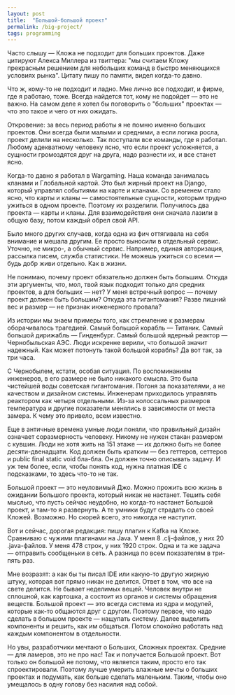 ```yaml
---
layout: post
title:  "Большой-большой проект"
permalink: /big-project/
tags: programming
---
```


Часто слышу — Кложа не подходит для больших проектов. Даже цитируют Алекса
Миллера из твиттера: "мы считаем Кложу прекрасным решением для небольших команд
в быстро меняющихся условиях рынка". Цитату пишу по памяти, видел когда-то
давно.

Что ж, кому-то не подходит и ладно. Мне лично все подходит, и фирме, где я
работаю, тоже. Всегда найдется тот, кому не подойдет — это не важно. На самом
деле я хотел бы поговорить о "больших" проектах — что это такое и чего от них
ожидать.

<!-- more -->

Откровение: за весь период работы я не помню именно больших проектов. Они всегда
были малыми и средними, а если логика росла, проект делили на несколько. Так
поступали все команды, где я работал. Любому адекватному человеку ясно, что если
проект усложняется, а сущности громоздятся друг на друга, надо разнести их, и
все станет ясно.

Когда-то давно я работал в Wargaming. Наша команда занималась кланами и
Глобальной картой. Это был жирный проект на Django, который управлял событиями
на карте и кланами. Со временем стало ясно, что карты и кланы — самостоятельные
сущности, которым трудно ужиться в одном проекте. Поэтому их
разделили. Получилось два проекта — карты и кланы. Для взаимодействия они
сначала лазили в общую базу, потом каждый обрел свой API.

Было много других случаев, когда одна из фич оттягивала на себя внимание и
мешала другим. Ее просто выносили в отдельный сервис. Уточню, не микро-, а
обычный сервис. Например, единая авторизация, рассылка писем, служба
статистики. Не можешь ужиться со всеми — будь добр живи отдельно. Как в жизни.

Не понимаю, почему проект обязательно должен быть большим. Откуда эти аргументы,
что, мол, твой язык подходит только для средних проектов, а для больших — нет? У
меня встречный вопрос — почему проект должен быть большим? Откуда эта
гигантомания? Разве лишний вес и размер — не признак инженерного провала?

Из истории мы знаем примеры того, как стремление к размерам оборачивалось
трагедией. Самый большой корабль — Титаник. Самый большой дирижабль —
Гинденбург. Самый большой ядерный реактор — Чернобыльская АЭС. Люди искренне
верили, что большой значит надежный. Как может потонуть такой большой корабль?
Да вот так, за три часа.

С Чернобылем, кстати, особая ситуация. По воспоминаниям инженеров, в его размере
не было никакого смысла. Это была чистейшей воды советская гигантомания. Погоня
за показателями, а не качеством и дизайном системы. Инженерам приходилось
управлять реактором как четыря отдельными. Из-за колоссальных размеров
температура и другие показатели менялись в зависимости от места замера. К чему
это привело, всем известно.

Еще в античные времена умные люди поняли, что правильный дизайн означает
соразмерность человеку. Никому не нужен стакан размером с кувшин. Люди не хотя
жить на 151 этаже — их должно быть не более десяти-двенадцати. Код должен быть
кратким — без геттеров, сеттеров и public final static void бла-бла. Он должен
точно описывать задачу. И уж тем более, если, чтобы понять код, нужна платная
IDE с подсказками, то здесь что-то не так.

Большой проект — это неуловимый Джо. Можно прожить всю жизнь в ожидании Большого
проекта, который никак не настанет. Тешить себя мыслью, что пусть сейчас
неудобно, но когда-то настанет Большой проект, и там-то я развернуть. А те
умники будут страдать со своей Кложей. Возможно. Но скорей всего, это никогда не
наступит.

Вот и сейчас, дорогая редакция: пишу плагин к Kafka на Кложе. Сравниваю с чужими
плагинами на Java. У меня 8 .clj-файлов, у них 20 .java-файлов. У меня 478
строк, у них 1920 строк. Одна и та же задача — отправить сообщеньки в сеть. А
разница по всем показателям в три-пять раз.

Мне возразят: а как бы ты писал IDE или какую-то другую жирную штуку, которая
вот прямо никак не делится. Ответ в том, что все на свете делится. Не бывает
неделимых вещей. Человек внутри не сплошной, как картошка, а состоит из органов
и системы обращения веществ. Большой проект — это всегда система из ядра и
модулей, которые как-то общаются друг с другом. Поэтому первое, что надо сделать
в большом проекте — нащупать систему. Далее выделить компоненты и решить, как им
общаться. Потом спокойно работать над каждым компонентом в отдельности.

Но увы, разработчики мечтают о Больших, Сложных проектах. Средние — для ламеров,
это не про нас! Так и получается Большой проект. Вот только он большой не
потому, что является таким, просто его так спроектировали. Поэтому лучше умерить
влажные мечты о больших проектах и подумать, как больше сделать
маленьким. Таким, чтобы оно умещалось в одну голову без насилия над собой.
